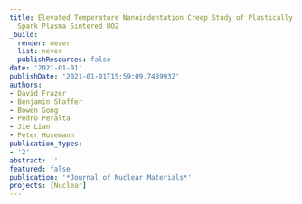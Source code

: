 ```yaml
---
title: Elevated Temperature Nanoindentation Creep Study of Plastically Deformed and
  Spark Plasma Sintered UO2
_build:
  render: never
  list: never
  publishResources: false
date: '2021-01-01'
publishDate: '2021-01-01T15:59:09.748993Z'
authors:
- David Frazer
- Benjamin Shaffer
- Bowen Gong
- Pedro Peralta
- Jie Lian
- Peter Hosemann
publication_types:
- '2'
abstract: ''
featured: false
publication: '*Journal of Nuclear Materials*'
projects: [Nuclear]
---
```


